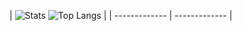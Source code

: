 | ![Stats](https://github-readme-stats.vercel.app/api?username=onran0&show_icons=true&theme=merko&rank_icon=github) ![Top Langs](https://github-readme-stats.vercel.app/api/top-langs/?username=onran0&theme=merko&layout=donut-vertical) |
| ------------- | ------------- |
